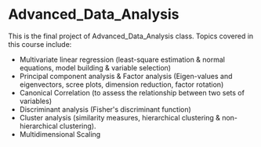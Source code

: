# Advanced_Data_Analysis

This is the final project of Advanced_Data_Analysis class. Topics covered in this course include:
* Multivariate linear regression (least-square estimation & normal equations, model building & variable selection)
* Principal component analysis & Factor analysis (Eigen-values and eigenvectors, scree plots, dimension reduction, factor rotation)
* Canonical Correlation (to assess the relationship between two sets of variables)
* Discriminant analysis (Fisher's discriminant function)
* Cluster analysis (similarity measures, hierarchical clustering & non-hierarchical clustering).
* Multidimensional Scaling
